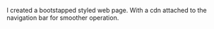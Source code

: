 I created a bootstapped styled web page. With a cdn attached to the navigation bar for smoother operation.

